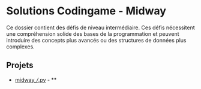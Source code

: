 # Solutions Codingame - Midway

Ce dossier contient des défis de niveau intermédiaire. Ces défis nécessitent une compréhension solide des bases de la programmation et peuvent introduire des concepts plus avancés ou des structures de données plus complexes.

## Projets

- [midway_*/*.py](./midway_*/*.py) - **